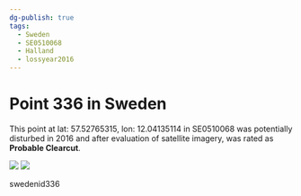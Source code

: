 ```yaml
---
dg-publish: true
tags:
  - Sweden
  - SE0510068
  - Halland
  - lossyear2016
---
```


# Point 336 in Sweden

This point at lat: 57.52765315, lon: 12.04135114 in SE0510068 was potentially disturbed in 2016 and after evaluation of satellite imagery, was rated as **Probable Clearcut**.

<div class='juxtapose' data-showcredits='false'>
<img src='https://baserow-backend-production20240528124524339000000001.s3.amazonaws.com/user_files/P2bWga1Xr2J77CpHeaXSz8YdL6Sx7uC0_cac8fd97636cc284cbfb36aa19b7e95a462a9c5a58b2f66d5e2fc53b09ef08d3.png' data-label='April 2014' />
<img src='https://baserow-backend-production20240528124524339000000001.s3.amazonaws.com/user_files/cHRS6Ph2dhHorAHqXiSe5WAqFO1XdKQG_0e79efd81876642787ac04de1d79e56270759e442f7cb4b1e18647cde1a12690.png' data-label='May 2017' />
</div>

swedenid336